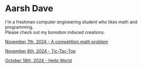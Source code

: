 # Aarsh Dave

I'm a freshman computer engineering student who likes math and programming.  
Please check out my boredom induced creations.  

[November 7th, 2024 - A competition math problem](https://github.com/a4rsh/a4rsh.github.io/blob/main/11-07-2024.md#a-competition-math-problem)  

[November 6th, 2024 - Tic-Tac-Toe](https://github.com/a4rsh/a4rsh.github.io/blob/main/11-06-2024.md)  

[October 18th, 2024 - Hello World](https://github.com/a4rsh/blog/blob/main/10-18-2024.md)  
